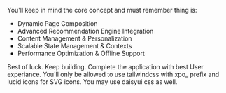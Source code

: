 

You'll keep in mind the core concept and must remember thing is:
 - Dynamic Page Composition
 - Advanced Recommendation Engine Integration
 - Content Management & Personalization
 - Scalable State Management & Contexts
 - Performance Optimization & Offline Support

Best of luck. Keep building. Complete the application with best User experiance.
You'll only be allowed to use tailwindcss with xpo_ prefix and lucid icons for SVG icons. You may use daisyui css as well.